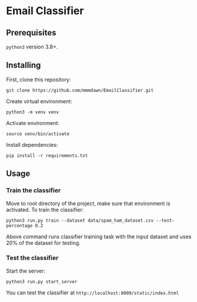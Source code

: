 # Email Classifier


## Prerequisites
```python3``` version 3.8+.

## Installing
First, clone this repository:  
```
git clone https://github.com/mmmdawn/EmailClassifier.git
```

Create virtual environment:  
```
python3 -m venv venv
```

Activate environment:
```
source venv/bin/activate 
```

Install dependencies:  
```
pip install -r requirements.txt
```

## Usage
### Train the classifier
Move to root directory of the project, make sure that environment is activated. To train the classifier:
```
python3 run.py train --dataset data/spam_ham_dataset.csv --test-percentage 0.2
```
Above command runs classifier training task with the input dataset and uses 20% of the dataset for testing.

### Test the classifier
Start the server:
```
python3 run.py start_server
```
You can test the classifier at `http://localhost:8000/static/index.html`
